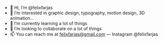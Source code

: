 - 👋 Hi, I’m @felixfarjas
- 👀 I’m interested in graphic design, typography, motion design, 3D animation...
- 🌱 I’m currently learning a lot of things
- 💞️ I’m looking to collaborate on a lot of things
- 📫 You can reach me at felixfarjas@gmail.com — Instagram @felixfarjas
